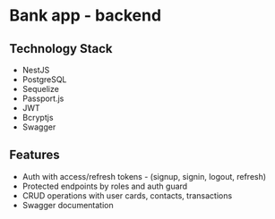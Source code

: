 # Bank app - backend

## Technology Stack

- NestJS
- PostgreSQL
- Sequelize
- Passport.js
- JWT
- Bcryptjs
- Swagger

## Features

- Auth with access/refresh tokens - (signup, signin, logout, refresh)
- Protected endpoints by roles and auth guard
- CRUD operations with user cards, contacts, transactions
- Swagger documentation
